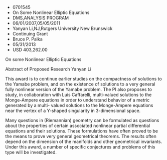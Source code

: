 
* 0701545
* On Some Nonlinear Elliptic Equations
* DMS,ANALYSIS PROGRAM
* 06/01/2007,05/05/2011
* Yanyan Li,NJ,Rutgers University New Brunswick
* Continuing Grant
* Bruce P. Palka
* 05/31/2013
* USD 403,262.00

On some Nonlinear Elliptic Equations

Abstract of Proposed Research Yanyan Li

This award is to continue earlier studies on the compactness of solutions to the
Yamabe problem, and on the existence of solutions to a very general fully
nonlinear version of the Yamabe problem. The PI also proposes to study, in
collaboration with Luis Caffarelli, multi-valued solutions to the Monge-Ampere
equations in order to understand behavior of a metric generated by a multi-
valued solutions to the Monge-Ampere equations near the vertex of a Y-shaped
singularity in 3-dimensional space.

Many questions in (Riemannian) geometry can be formulated as questions about
the properties of certain associated nonlinear partial differential equations
and their solutions. These formulations have often proved to be the means to
prove very general geometrical theorems. The results often depend on the
dimension of the manifolds and other geometrical invariants. Under this award, a
number of specific conjectures and problems of this type will be investigated.
